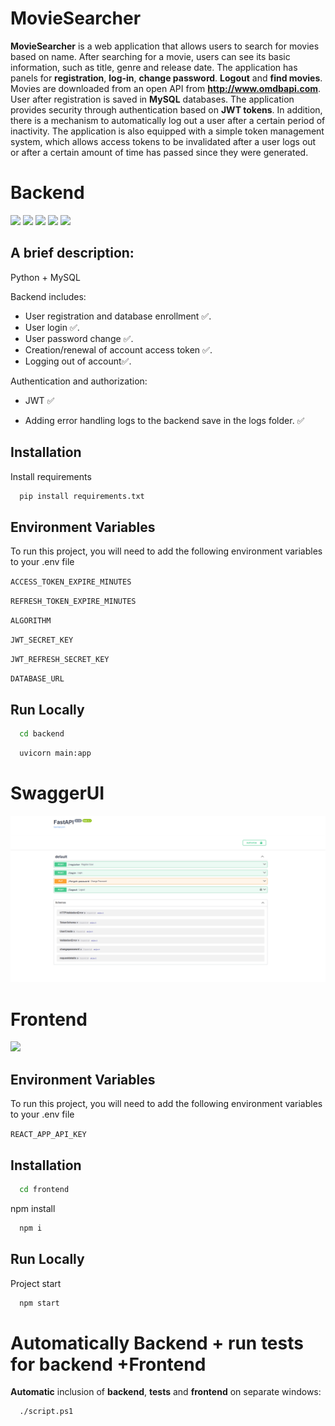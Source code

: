 # MovieSearcher

**MovieSearcher** is a web application that allows users to search for movies based on name.
After searching for a movie, users can see its basic information, such as title, genre and release date.
The application has panels for **registration**, **log-in**, **change password**. **Logout** and **find movies**.
Movies are downloaded from an open API from **http://www.omdbapi.com**. User after registration is saved in **MySQL** databases.
The application provides security through authentication based on **JWT tokens**.
In addition, there is a mechanism to automatically log out a user after a certain period of inactivity.
The application is also equipped with a simple token management system,
which allows access tokens to be invalidated after a user logs out or after a certain amount of time has passed since they were generated.

# Backend

<img src="https://img.shields.io/badge/Python-FFD43B?style=for-the-badge&logo=python&logoColor=blue"/> <img src="https://img.shields.io/badge/FastAPI-005571?style=for-the-badge&logo=fastapi"/> <img src="https://img.shields.io/badge/JWT-black?style=for-the-badge&logo=JSON%20web%20tokens"/> <img src="https://img.shields.io/badge/MySQL-005C84?style=for-the-badge&logo=mysql&logoColor=white"/>
<img src="https://img.shields.io/badge/PowerShell-%235391FE.svg?style=for-the-badge&logo=powershell&logoColor=white"/>

## A brief description:

Python + MySQL

Backend includes:

* User registration and database enrollment ✅.
* User login ✅.
* User password change ✅.
* Creation/renewal of account access token ✅.
* Logging out of account✅.

Authentication and authorization:
* JWT ✅

* Adding error handling logs to the backend save in the logs folder. ✅


## Installation

Install requirements

```bash
  pip install requirements.txt
```

## Environment Variables

To run this project, you will need to add the following environment variables to your .env file

`ACCESS_TOKEN_EXPIRE_MINUTES`

`REFRESH_TOKEN_EXPIRE_MINUTES` 

`ALGORITHM` 

`JWT_SECRET_KEY` 

`JWT_REFRESH_SECRET_KEY` 

`DATABASE_URL`


## Run Locally

```bash
  cd backend
```

```bash
  uvicorn main:app
```

# SwaggerUI

![SwaggerUI](/backend/docs/swagger.PNG)


# Frontend

<img src="https://img.shields.io/badge/react-%2320232a.svg?style=for-the-badge&logo=react&logoColor=%2361DAFB)"/>

## Environment Variables

To run this project, you will need to add the following environment variables to your .env file

`REACT_APP_API_KEY`

## Installation

```bash
  cd frontend
```

npm install

```bash
  npm i
```

## Run Locally

Project start

```bash
  npm start
```

# Automatically Backend + run tests for backend +Frontend 

**Automatic** inclusion of **backend**, **tests** and **frontend** on separate windows:

```bash
  ./script.ps1
```